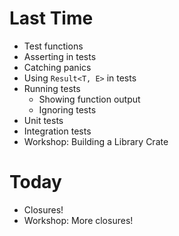 # Last Time

- Test functions
- Asserting in tests
- Catching panics
- Using `Result<T, E>` in tests
- Running tests
  - Showing function output
  - Ignoring tests
- Unit tests
- Integration tests
- Workshop: Building a Library Crate

# Today

- Closures!
- Workshop: More closures!
